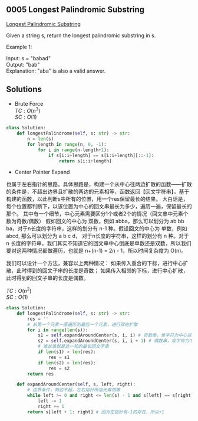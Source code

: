 ## 0005 Longest Palindromic Substring
[Longest Palindromic Substring](https://leetcode.cn/problems/longest-palindromic-substring/)  

Given a string s, return the longest palindromic substring in s.  

Example 1:

Input: s = "babad"  
Output: "bab"  
Explanation: "aba" is also a valid answer.  

## Solutions
- Brute Force  
$TC: O(n^3)$  
$SC: O(1)$
```python
class Solution:
    def longestPalindrome(self, s: str) -> str:
        n = len(s)
        for length in range(n, 0, -1):
            for i in range(n-length+1):
                if s[i:i+length] == s[i:i+length][::-1]:
                    return s[i:i+length]

```

- Center Pointer Expand

也属于左右指针的思路。具体思路是，构建一个从中心往两边扩散的函数——扩散的条件是，不超出边界且扩散的两边的元素相等，函数返回【回文字符串】。基于构建的函数，以此判断s中所有的位置，用一个res保留最长的结果。
大白话是，每个位置都判断下，以该位置为中心的回文串最长为多少，遍历一遍，保留最长的那个。
其中有一个细节，中心元素需要区分1个或者2个的情况（回文串中元素个数为奇数/偶数）
假如回文的中心为 双数，例如 abba，那么可以划分为 ab bb ba，对于n长度的字符串，这样的划分有 n-1 种。假设回文的中心为 单数，例如 abcd, 那么可以划分为 a b c d， 对于n长度的字符串，这样的划分有 n 种。对于 n 长度的字符串，我们其实不知道它的回文串中心倒底是单数还是双数，所以我们要对这两种情况都做遍历，也就是 n+(n-1) = 2n - 1，所以时间复杂度为 O(n)。

我们可以设计一个方法，兼容以上两种情况：
如果传入重合的下标，进行中心扩散，此时得到的回文子串的长度是奇数；
如果传入相邻的下标，进行中心扩散，此时得到的回文子串的长度是偶数。

$TC: O(n^2)$  
$SC: O(1)$

```python
class Solution:
    def longestPalindrome(self, s: str) -> str:
        res = ''
        # 从第一个元素一直遍历到最后一个元素，进行双向扩散
        for i in range(len(s)):
            s1 = self.expandAroundCenter(s, i, i) # 奇数串，单字符为中心进行扩散
            s2 = self.expandAroundCenter(s, i, i + 1) # 偶数串，双字符为中心进行扩散
            # 谁长谁就是这一轮的最长回文字串
            if len(s1) > len(res): 
                res = s1
            if len(s2) > len(res):
                res = s2
        return res

    def expandAroundCenter(self, s, left, right):
        # 边界条件，两边不超，左右指针所指元素相等
        while left >= 0 and right <= len(s) - 1 and s[left] == s[right]:
            left -= 1
            right += 1
        return s[left + 1: right] # 因为左指针有-1的存在，所以+1
```